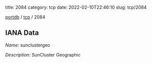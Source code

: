 title: 2084
category: tcp
date: 2022-02-10T22:46:10
slug: tcp/2084

[portdb](/) / [tcp](/category/tcp.html) / 2084


## IANA Data

_Name:_ sunclustergeo

_Description:_ SunCluster Geographic

